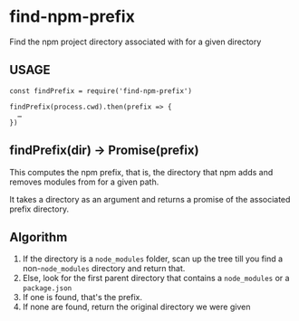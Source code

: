 # find-npm-prefix

Find the npm project directory associated with for a given directory

## USAGE

```
const findPrefix = require('find-npm-prefix')

findPrefix(process.cwd).then(prefix => {
  …
})
```

## findPrefix(dir) → Promise(prefix)

This computes the npm prefix, that is, the directory that npm adds and
removes modules from for a given path. 

It takes a directory as an argument and returns a promise of the associated
prefix directory.

## Algorithm

1. If the directory is a `node_modules` folder, scan up the tree till you find a non-`node_modules` directory and return that.
2. Else, look for the first parent directory that contains a `node_modules` or a `package.json`
  1. If one is found, that's the prefix.
  2. If none are found, return the original directory we were given
